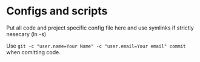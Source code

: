 # Configs and scripts

Put all code and project specific config file here and use symlinks if strictly nesecary (ln -s) 

Use `git -c "user.name=Your Name" -c "user.email=Your email" commit` when comitting code.